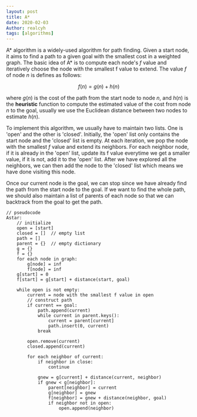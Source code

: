 ```yaml
---
layout: post
title: A*
date: 2020-02-03
Author: realcyh
tags: [algorithms]
---
```


A* algorithm is a widely-used algorithm for path finding. Given a start node, it aims to find a path to a given goal 
with the smallest cost in a weighted graph. The basic idea of A* is to compute each node's $f$ value and iteratively 
choose the node with the smallest f value to extend. The value $f$ of node $n$ is defines as follows:

$$
f(n) = g(n) + h(n)
$$

where $g(n)$ is the cost of the path from the start node to node $n$, and $h(n)$ is the **heuristic** function to compute 
the estimated value of the cost from node $n$ to the goal, usually we use the Euclidean distance between two nodes to 
estimate $h(n)$.

To implement this algorithm, we usually have to maintain two lists. One is 'open' and the other is 'closed'. Initially, 
the 'open' list only contains the start node and the 'closed' list is empty. At each iteration, we pop the node with 
the smallest $f$ value and extend its neighbors. For each neighbor node, if it is already in the 'open' list, update 
its f value everytime we get a smaller value, if it is not, add it to the 'open' list. After we have explored all the 
neighbors, we can then add the node to the 'closed' list which means we have done visiting this node. 

Once our current node is the goal, we can stop since we have already find the path from the start node to the goal. If we want to find the whole path, we should also maintain a list of parents of each node so that we can backtrack from the goal to get the path.

```
// pseudocode
Astar:
	// initialize
	open = [start]
	closed = []  // empty list
	path = []
	parent = {}  // empty dictionary
	g = {}
	f = {}
	for each node in graph:
		g[node] = inf
		f[node] = inf
	g[start] = 0
	f[start] = g[start] + distance(start, goal)

	while open is not empty:
		current = node with the smallest f value in open
		// construct path
		if current == goal:
			path.append(current)
			while current in parent.keys():
				current = parent[current]
				path.insert(0, current)
			break

		open.remove(current)
		closed.append(current)

		for each neighbor of current:
			if neighbor in close:
				continue

			gnew = g[current] + distance(current, neighbor)
			if gnew < g[neighbor]:
				parent[neighbor] = current
				g[neighbor] = gnew
				f[neighbor] = gnew + distance(neighbor, goal)
				if neighbor not in open:
					open.append(neighbor)
```
